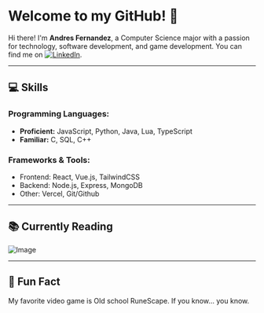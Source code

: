 # Welcome to my GitHub! 🚀

Hi there! I'm **Andres Fernandez**, a Computer Science major with a passion for technology, software development, and game development. You can find me on [![LinkedIn](https://raw.githubusercontent.com/MartinHeinz/MartinHeinz/master/linkedin-3-16.png)](https://www.linkedin.com/in/andresdfernandez/).


---

## 💻 Skills

### Programming Languages:
- **Proficient:** JavaScript, Python, Java, Lua, TypeScript
- **Familiar:** C, SQL, C++

### Frameworks & Tools:
- Frontend: React, Vue.js, TailwindCSS
- Backend: Node.js, Express, MongoDB
- Other: Vercel, Git/Github
  
---

## 📚 Currently Reading
![Image](https://github.com/user-attachments/assets/c0191fa1-bc58-4889-87d5-cde323d943c8)


---

## 📝 Fun Fact
My favorite video game is Old school RuneScape. If you know... you know.


